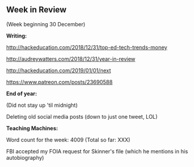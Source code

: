 ## Week in Review
(Week beginning 30 December)

**Writing:**

http://hackeducation.com/2018/12/31/top-ed-tech-trends-money

http://audreywatters.com/2018/12/31/year-in-review

http://hackeducation.com/2019/01/01/next

https://www.patreon.com/posts/23690588

**End of year:**

(Did not stay up 'til midnight)

Deleting old social media posts (down to just one tweet, LOL)

**Teaching Machines:**

Word count for the week: 4009
(Total so far: XXX)

FBI accepted my FOIA request for Skinner's file (which he mentions in his autobiography)
